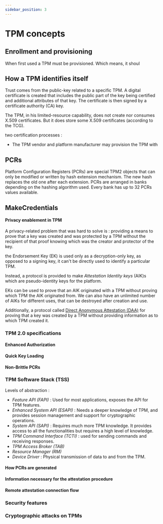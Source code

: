 ```yaml
---
sidebar_position: 3
---
```


# TPM concepts

## Enrollment and provisioning 
When first used a TPM must be provisioned. Which means, it shoul

## How a TPM identifies itself 

Trust comes from the public-key related to a specific TPM. A digital certificate is created that includes the public part of the key being certified and additional attributes of that key. The certificate is then signed by a certificate authority (CA) key. 

The TPM, in his limited-resource capability, does not create nor consumes X.509 certificates. But it does store some X.509 certificates (according to the TCG). 

two certification processes : 
- The TPM vendor and platform manufacturer may provision the TPM with 

## PCRs 
Platform Configuration Registers (PCRs) are special TPM2 objects that can only be modified or written by hash extension mechanism. The new hash replaces the old one after each extension. PCRs are arranged in banks depending on the hashing algorithm used. Every bank has up to 32 PCRs values available. 

## MakeCredentials 
#### Privacy enablement in TPM

A privacy-related problem that was hard to solve is : providing a means to prove that a key was created and was protected by a TPM without the recipient of that proof knowing which was the creator and protector of the key. 

the Endorsement Key (EK) is used only as a decryption-only key, as opposed to a signing key, it can't be directly used to identify a particular TPM. 

Instead, a protocol is provided to make *Attestation Identity keys* (AIK)s which are pseudo-identity keys for the platform. 

EKs can be used to prove that an AIK originated with a TPM without proving which TPM the AIK originated from.  We can also have an unlimited number of AIKs for different uses, that can be destroyed after creation and use. 

Additionally, a protocol called [Direct Anonymous Attestation (DAA)](https://en.wikipedia.org/wiki/Direct_Anonymous_Attestation) for proving that a key was created by a TPM without providing information as to which TPM created it.  

### TPM 2.0 specifications

#### Enhanced Authorization 

#### Quick Key Loading 

#### Non-Brittle PCRs

### TPM Software Stack (TSS)

Levels of abstraction :
- *Feature API (FAPI)* : Used for most applications, exposes the API for TPM features. 
- *Enhanced System API (ESAPI)* : Needs a deeper knowledge of TPM, and provides session management and support for cryptographic operations. 
- *System API (SAPI)* : Requires much more TPM knowledge. It provides access to all the functionalities but requires a high level of knowledge. 
- *TPM Command Interface (TCTI)* : used for sending commands and receiving responses. 
- *TPM Access Broker (TAB)*
- *Resource Manager (RM)*
- *Device Driver* : Physical transmission of data to and from the TPM. 






#### How PCRs are generated


#### Information necessary for the attestation procedure

#### Remote attestation connection flow
### Security features
### Cryptographic attacks on TPMs

